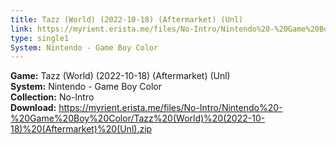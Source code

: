 ```yaml
---
title: Tazz (World) (2022-10-18) (Aftermarket) (Unl)
link: https://myrient.erista.me/files/No-Intro/Nintendo%20-%20Game%20Boy%20Color/Tazz%20(World)%20(2022-10-18)%20(Aftermarket)%20(Unl).zip
type: single1
System: Nintendo - Game Boy Color
---
```

<b>Game:</b> Tazz (World) (2022-10-18) (Aftermarket) (Unl)<br>
<b>System:</b> Nintendo - Game Boy Color<br>
<b>Collection:</b> No-Intro<br>
<b>Download:</b> https://myrient.erista.me/files/No-Intro/Nintendo%20-%20Game%20Boy%20Color/Tazz%20(World)%20(2022-10-18)%20(Aftermarket)%20(Unl).zip